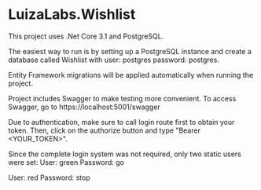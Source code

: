 # LuizaLabs.Wishlist
This project uses .Net Core 3.1 and PostgreSQL.

The easiest way to run is by setting up a PostgreSQL instance and create a database called Wishlist with user: postgres password: postgres.

Entity Framework migrations will be applied automatically when running the project.

Project includes Swagger to make testing more convenient. To access Swagger, go to https://localhost:5001/swagger

Due to authentication, make sure to call login route first to obtain your token. Then, click on the authorize button and type "Bearer <YOUR_TOKEN>".

Since the complete login system was not required, only two static users were set:
User: green 
Password: go

User: red
Password: stop
